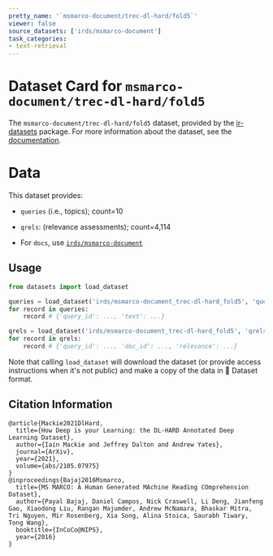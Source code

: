 ```yaml
---
pretty_name: '`msmarco-document/trec-dl-hard/fold5`'
viewer: false
source_datasets: ['irds/msmarco-document']
task_categories:
- text-retrieval
---
```


# Dataset Card for `msmarco-document/trec-dl-hard/fold5`

The `msmarco-document/trec-dl-hard/fold5` dataset, provided by the [ir-datasets](https://ir-datasets.com/) package.
For more information about the dataset, see the [documentation](https://ir-datasets.com/msmarco-document#msmarco-document/trec-dl-hard/fold5).

# Data

This dataset provides:
 - `queries` (i.e., topics); count=10
 - `qrels`: (relevance assessments); count=4,114

 - For `docs`, use [`irds/msmarco-document`](https://huggingface.co/datasets/irds/msmarco-document)

## Usage

```python
from datasets import load_dataset

queries = load_dataset('irds/msmarco-document_trec-dl-hard_fold5', 'queries')
for record in queries:
    record # {'query_id': ..., 'text': ...}

qrels = load_dataset('irds/msmarco-document_trec-dl-hard_fold5', 'qrels')
for record in qrels:
    record # {'query_id': ..., 'doc_id': ..., 'relevance': ...}

```

Note that calling `load_dataset` will download the dataset (or provide access instructions when it's not public) and make a copy of the
data in 🤗 Dataset format.

## Citation Information

```
@article{Mackie2021DlHard,
  title={How Deep is your Learning: the DL-HARD Annotated Deep Learning Dataset},
  author={Iain Mackie and Jeffrey Dalton and Andrew Yates},
  journal={ArXiv},
  year={2021},
  volume={abs/2105.07975}
}
@inproceedings{Bajaj2016Msmarco,
  title={MS MARCO: A Human Generated MAchine Reading COmprehension Dataset},
  author={Payal Bajaj, Daniel Campos, Nick Craswell, Li Deng, Jianfeng Gao, Xiaodong Liu, Rangan Majumder, Andrew McNamara, Bhaskar Mitra, Tri Nguyen, Mir Rosenberg, Xia Song, Alina Stoica, Saurabh Tiwary, Tong Wang},
  booktitle={InCoCo@NIPS},
  year={2016}
}
```
